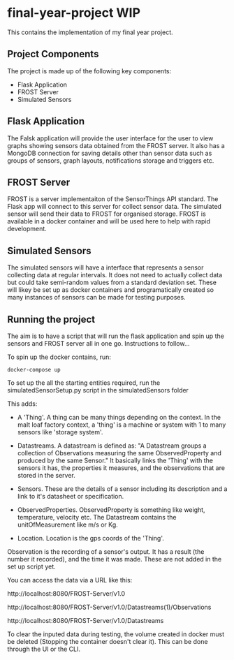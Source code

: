 # final-year-project WIP

This contains the implementation of my final year project.

## Project Components

The project is made up of the following key components:

- Flask Application
- FROST Server
- Simulated Sensors

## Flask Application

The Falsk application will provide the user interface for the user to view graphs showing sensors data obtained from the FROST server. It also has a MongoDB connection for saving details other than sensor data such as groups of sensors, graph layouts, notifications storage and triggers etc.

## FROST Server

FROST is a server implementaiton of the SensorThings API standard. The Flask app will connect to this server for collect sensor data. The simulated sensor will send their data to FROST for organised storage. FROST is available in a docker container and will be used here to help with rapid development.

## Simulated Sensors

The simulated sensors will have a interface that represents a sensor collecting data at regular intervals. It does not need to actually collect data but could take semi-random values from a standard deviation set. These will likey be set up as docker containers and programatically created so many instances of sensors can be made for testing purposes.

## Running the project

The aim is to have a script that will run the flask application and spin up the sensors and FROST server all in one go. Instructions to follow...

To spin up the docker contains, run:

    docker-compose up

To set up the all the starting entities required, run the simulatedSensorSetup.py script in the simulatedSensors folder

This adds:

- A 'Thing'. A thing can be many things depending on the context. In the malt loaf factory context, a 'thing' is a machine or system with 1 to many sensors like 'storage system'.

- Datastreams. A datastream is defined as: "A Datastream groups a collection of Observations measuring the same ObservedProperty and produced by the same Sensor." It basically links the 'Thing' with the sensors it has, the properties it measures, and the observations that are stored in the server.

- Sensors. These are the details of a sensor including its description and a link to it's datasheet or specification.

- ObservedProperties. ObservedProperty is something like weight, temperature, velocity etc. The Datastream contains the unitOfMeasurement like m/s or Kg.

- Location. Location is the gps coords of the 'Thing'.

Observation is the recording of a sensor's output. It has a result (the number it recorded), and the time it was made. These are not added in the set up script yet.

You can access the data via a URL like this:

http://localhost:8080/FROST-Server/v1.0

http://localhost:8080/FROST-Server/v1.0/Datastreams(1)/Observations

http://localhost:8080/FROST-Server/v1.0/Datastreams

To clear the inputed data during testing, the volume created in docker must be deleted (Stopping the container doesn't clear it). This can be done through the UI or the CLI.
